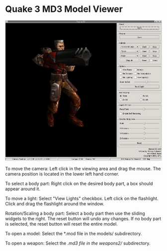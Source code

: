 # Quake 3 MD3 Model Viewer

![screenshot](./screenshot.jpg)

To move the camera:
	Left click in the viewing area and drag the mouse.
	The camera position is located in the lower left hand corner.

To select a body part:
	Right click on the desired body part, a box should appear around it.

To move a light:
	Select "View Lights" checkbox.
	Left click on the flashlight.
	Click and drag the flashlight around the window.

Rotation/Scaling a body part:
	Select a body part then use the sliding widgets to the right.
	The reset button will undo any changes.
	If no body part is selected, the reset button will reset the entire model.

To open a model:
	Select the *.mod file in the models/ subdirectory.

To open a weapon:
	Select the *.md3 file in the weapons2/* subdirectory.

